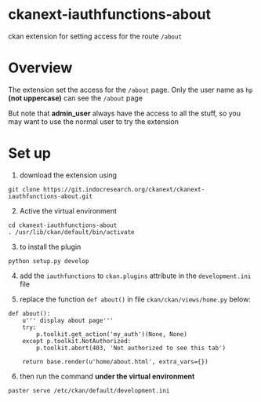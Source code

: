 # ckanext-iauthfunctions-about

ckan extension for setting access for the route `/about`

# Overview

The extension set the access for the `/about` page. Only the user name as `hp` **(not uppercase)** can see the `/about` page

But note that **admin_user** always have the access to all the stuff, so you may want to use the normal user to try the extension

# Set up

1. download the extension using 

```
git clone https://git.indocresearch.org/ckanext/ckanext-iauthfunctions-about.git
```

2. Active the virtual environment

```
cd ckanext-iauthfunctions-about
. /usr/lib/ckan/default/bin/activate
```

3. to install the plugin

```
python setup.py develop
```

4. add the `iauthfunctions` to `ckan.plugins` attribute in the `development.ini` file

5. replace the function `def about()` in file `ckan/ckan/views/home.py` below:

```
def about():
    u''' display about page'''
    try:
        p.toolkit.get_action('my_auth')(None, None)
    except p.toolkit.NotAuthorized:
        p.toolkit.abort(403, 'Not authorized to see this tab')

    return base.render(u'home/about.html', extra_vars={})
```

6. then run the command **under the virtual environment**

```
paster serve /etc/ckan/default/development.ini
```


